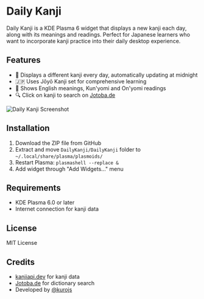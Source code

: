 # Daily Kanji

Daily Kanji is a KDE Plasma 6 widget that displays a new kanji each day, along with its meanings and readings. Perfect for Japanese learners who want to incorporate kanji practice into their daily desktop experience.

## Features

- 📅 Displays a different kanji every day, automatically updating at midnight
- 🇯🇵 Uses Jōyō Kanji set for comprehensive learning
- 📖 Shows English meanings, Kun'yomi and On'yomi readings
- 🔍 Click on kanji to search on [Jotoba.de](https://jotoba.de)

![Daily Kanji Screenshot](https://i.imgur.com/EmF9nnV.png)

## Installation

1. Download the ZIP file from GitHub
2. Extract and move `DailyKanji/DailyKanji` folder to `~/.local/share/plasma/plasmoids/`
3. Restart Plasma: `plasmashell --replace &`
4. Add widget through "Add Widgets..." menu

## Requirements

- KDE Plasma 6.0 or later
- Internet connection for kanji data

## License

MIT License

## Credits

- [kanjiapi.dev](https://kanjiapi.dev) for kanji data
- [Jotoba.de](https://jotoba.de) for dictionary search
- Developed by [@kurojs](https://github.com/kurojs)
